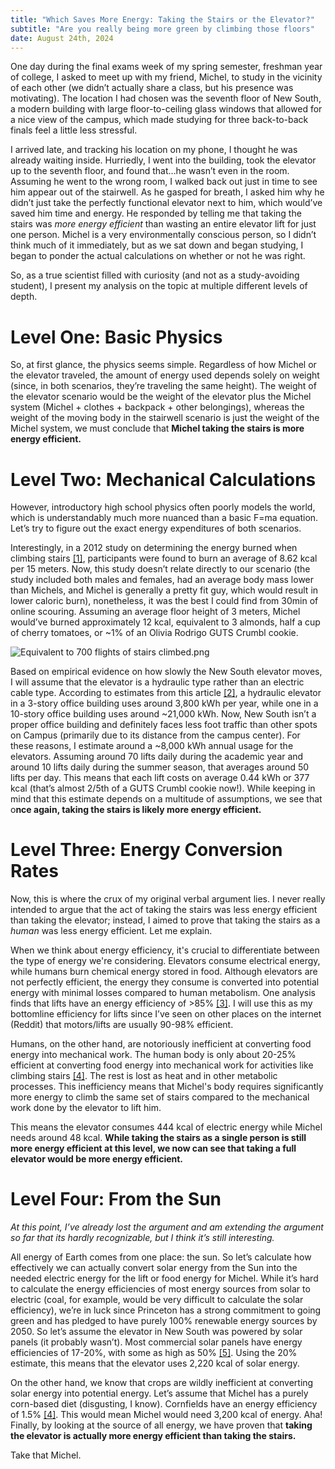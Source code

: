 ```yaml
---
title: "Which Saves More Energy: Taking the Stairs or the Elevator?"
subtitle: "Are you really being more green by climbing those floors"
date: August 24th, 2024
---
```


One day during the final exams week of my spring semester, freshman year of college, I asked to meet up with my friend, Michel, to study in the vicinity of each other (we didn’t actually share a class, but his presence was motivating). The location I had chosen was the seventh floor of New South, a modern building with large floor-to-ceiling glass windows that allowed for a nice view of the campus, which made studying for three back-to-back finals feel a little less stressful.

I arrived late, and tracking his location on my phone, I thought he was already waiting inside. Hurriedly, I went into the building, took the elevator up to the seventh floor, and found that…he wasn’t even in the room. Assuming he went to the wrong room, I walked back out just in time to see him appear out of the stairwell. As he gasped for breath, I asked him why he didn’t just take the perfectly functional elevator next to him, which would’ve saved him time and energy. He responded by telling me that taking the stairs was _more energy efficient_ than wasting an entire elevator lift for just one person. Michel is a very environmentally conscious person, so I didn’t think much of it immediately, but as we sat down and began studying, I began to ponder the actual calculations on whether or not he was right.

So, as a true scientist filled with curiosity (and not as a study-avoiding student), I present my analysis on the topic at multiple different levels of depth.

# Level One: Basic Physics

So, at first glance, the physics seems simple. Regardless of how Michel or the elevator traveled, the amount of energy used depends solely on weight (since, in both scenarios, they’re traveling the same height). The weight of the elevator scenario would be the weight of the elevator plus the Michel system (Michel + clothes + backpack + other belongings), whereas the weight of the moving body in the stairwell scenario is just the weight of the Michel system, we must conclude that **Michel taking the stairs is more energy efficient.**

# Level Two: Mechanical Calculations

However, introductory high school physics often poorly models the world, which is understandably much more nuanced than a basic F=ma equation. Let’s try to figure out the exact energy expenditures of both scenarios.

Interestingly, in a 2012 study on determining the energy burned when climbing stairs [[1]](https://www.ncbi.nlm.nih.gov/pmc/articles/PMC3520986/), participants were found to burn an average of 8.62 kcal per 15 meters. Now, this study doesn’t relate directly to our scenario (the study included both males and females, had an average body mass lower than Michels, and Michel is generally a pretty fit guy, which would result in lower caloric burn), nonetheless, it was the best I could find from 30min of online scouring. Assuming an average floor height of 3 meters, Michel would’ve burned approximately 12 kcal, equivalent to 3 almonds, half a cup of cherry tomatoes, or ~1% of an Olivia Rodrigo GUTS Crumbl cookie.

![Equivalent to 700 flights of stairs climbed.png](/blogs/700Gutscookie.png)

Based on empirical evidence on how slowly the New South elevator moves, I will assume that the elevator is a hydraulic type rather than an electric cable type. According to estimates from this article [[2]](https://slate.com/technology/2009/04/when-people-take-the-elevator-does-earth-get-the-shaft.html), a hydraulic elevator in a 3-story office building uses around 3,800 kWh per year, while one in a 10-story office building uses around ~21,000 kWh. Now, New South isn’t a proper office building and definitely faces less foot traffic than other spots on Campus (primarily due to its distance from the campus center). For these reasons, I estimate around a ~8,000 kWh annual usage for the elevators. Assuming around 70 lifts daily during the academic year and around 10 lifts daily during the summer season, that averages around 50 lifts per day. This means that each lift costs on average 0.44 kWh or 377 kcal (that’s almost 2/5th of a GUTS Crumbl cookie now!). While keeping in mind that this estimate depends on a multitude of assumptions, we see that o**nce again, taking the stairs is likely more energy efficient.**

# Level Three: Energy Conversion Rates

Now, this is where the crux of my original verbal argument lies. I never really intended to argue that the act of taking the stairs was less energy efficient than taking the elevator; instead, I aimed to prove that taking the stairs as a _human_ was less energy efficient. Let me explain.

When we think about energy efficiency, it's crucial to differentiate between the type of energy we're considering. Elevators consume electrical energy, while humans burn chemical energy stored in food. Although elevators are not perfectly efficient, the energy they consume is converted into potential energy with minimal losses compared to human metabolism. One analysis finds that lifts have an energy efficiency of >85% [[3]](https://liftescalatorlibrary.org/paper_indexing/papers/00000137.pdf). I will use this as my bottomline efficiency for lifts since I’ve seen on other places on the internet (Reddit) that motors/lifts are usually 90-98% efficient.

Humans, on the other hand, are notoriously inefficient at converting food energy into mechanical work. The human body is only about 20-25% efficient at converting food energy into mechanical work for activities like climbing stairs [[4]](https://openoregon.pressbooks.pub/bodyphysics/chapter/human-metabolism/). The rest is lost as heat and in other metabolic processes. This inefficiency means that Michel's body requires significantly more energy to climb the same set of stairs compared to the mechanical work done by the elevator to lift him.

This means the elevator consumes 444 kcal of electric energy while Michel needs around 48 kcal. **While taking the stairs as a single person is still more energy efficient at this level, we now can see that taking a full elevator would be more energy efficient.**

# Level Four: From the Sun

_At this point, I’ve already lost the argument and am extending the argument so far that its hardly recognizable, but I think it’s still interesting._

All energy of Earth comes from one place: the sun. So let’s calculate how effectively we can actually convert solar energy from the Sun into the needed electric energy for the lift or food energy for Michel. While it’s hard to calculate the energy efficiencies of most energy sources from solar to electric (coal, for example, would be very difficult to calculate the solar efficiency), we’re in luck since Princeton has a strong commitment to going green and has pledged to have purely 100% renewable energy sources by 2050. So let’s assume the elevator in New South was powered by solar panels (it probably wasn’t). Most commercial solar panels have energy efficiencies of 17-20%, with some as high as 50% [[5]](https://www.notion.so/Does-taking-the-stairs-vs-the-elevator-save-energy-a9610fe37210481e85b28c47532e924e?pvs=21). Using the 20% estimate, this means that the elevator uses 2,220 kcal of solar energy.

On the other hand, we know that crops are wildly inefficient at converting solar energy into potential energy. Let’s assume that Michel has a purely corn-based diet (disgusting, I know). Cornfields have an energy efficiency of 1.5% [[4]](https://openoregon.pressbooks.pub/bodyphysics/chapter/human-metabolism/). This would mean Michel would need 3,200 kcal of energy. Aha! Finally, by looking at the source of all energy, we have proven that **taking the elevator is actually more energy efficient than taking the stairs.**

Take that Michel.
